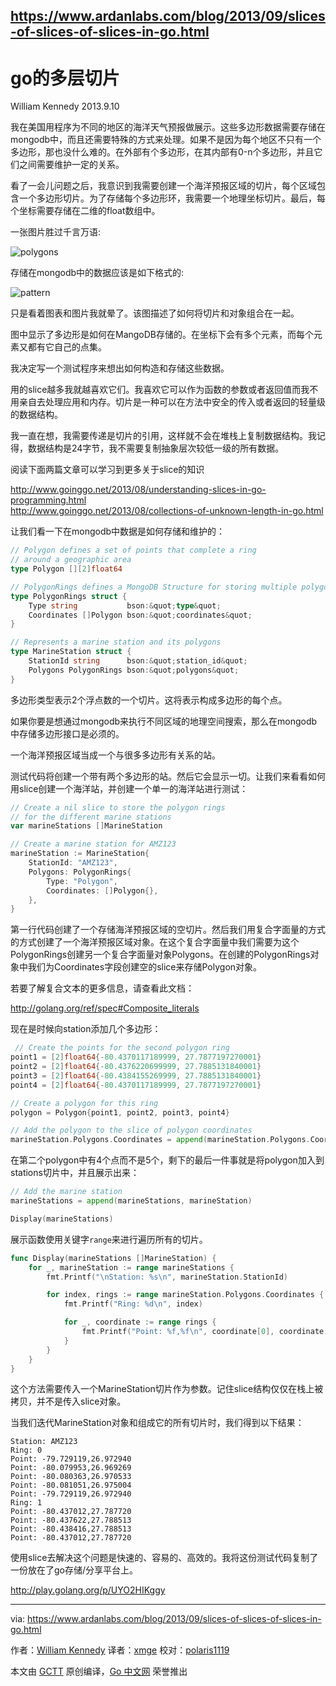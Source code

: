 ## https://www.ardanlabs.com/blog/2013/09/slices-of-slices-of-slices-in-go.html

# go的多层切片

William Kennedy 2013.9.10

我在美国用程序为不同的地区的海洋天气预报做展示。这些多边形数据需要存储在mongodb中，而且还需要特殊的方式来处理。如果不是因为每个地区不只有一个多边形，那也没什么难的。在外部有个多边形，在其内部有0-n个多边形，并且它们之间需要维护一定的关系。

看了一会儿问题之后，我意识到我需要创建一个海洋预报区域的切片，每个区域包含一个多边形切片。为了存储每个多边形环，我需要一个地理坐标切片。最后，每个坐标需要存储在二维的float数组中。

一张图片胜过千言万语:

![polygons](https://www.ardanlabs.com/images/goinggo/Screen+Shot+2013-09-04+at+5.02.55+PM.png)

存储在mongodb中的数据应该是如下格式的:

![pattern](https://www.ardanlabs.com/images/goinggo/Screen+Shot+2013-09-10+at+3.46.19+PM.png)

只是看着图表和图片我就晕了。该图描述了如何将切片和对象组合在一起。

图中显示了多边形是如何在MangoDB存储的。在坐标下会有多个元素，而每个元素又都有它自己的点集。

我决定写一个测试程序来想出如何构造和存储这些数据。

用的slice越多我就越喜欢它们。我喜欢它可以作为函数的参数或者返回值而我不用亲自去处理应用和内存。切片是一种可以在方法中安全的传入或者返回的轻量级的数据结构。

我一直在想，我需要传递是切片的引用，这样就不会在堆栈上复制数据结构。我记得，数据结构是24字节，我不需要复制抽象层次较低一级的所有数据。

阅读下面两篇文章可以学习到更多关于slice的知识

http://www.goinggo.net/2013/08/understanding-slices-in-go-programming.html<br>
http://www.goinggo.net/2013/08/collections-of-unknown-length-in-go.html

让我们看一下在mongodb中数据是如何存储和维护的：

```go
// Polygon defines a set of points that complete a ring
// around a geographic area
type Polygon [][2]float64

// PolygonRings defines a MongoDB Structure for storing multiple polygon rings
type PolygonRings struct {
    Type string           bson:&quot;type&quot;
    Coordinates []Polygon bson:&quot;coordinates&quot;
}

// Represents a marine station and its polygons
type MarineStation struct {
    StationId string      bson:&quot;station_id&quot;
    Polygons PolygonRings bson:&quot;polygons&quot;
}
```
多边形类型表示2个浮点数的一个切片。这将表示构成多边形的每个点。

如果你要是想通过mongodb来执行不同区域的地理空间搜索，那么在mongodb中存储多边形接口是必须的。

一个海洋预报区域当成一个与很多多边形有关系的站。

测试代码将创建一个带有两个多边形的站。然后它会显示一切。让我们来看看如何用slice创建一个海洋站，并创建一个单一的海洋站进行测试：

```go
// Create a nil slice to store the polygon rings
// for the different marine stations
var marineStations []MarineStation

// Create a marine station for AMZ123
marineStation := MarineStation{
    StationId: "AMZ123",
    Polygons: PolygonRings{
        Type: "Polygon",
        Coordinates: []Polygon{},
    },
}
```

第一行代码创建了一个存储海洋预报区域的空切片。然后我们用复合字面量的方式的方式创建了一个海洋预报区域对象。在这个复合字面量中我们需要为这个PolygonRings创建另一个复合字面量对象Polygons。在创建的PolygonRings对象中我们为Coordinates字段创建空的slice来存储Polygon对象。
 
若要了解复合文本的更多信息，请查看此文档：
 
http://golang.org/ref/spec#Composite_literals
 
现在是时候向station添加几个多边形：
 
```go
 // Create the points for the second polygon ring
point1 = [2]float64{-80.4370117189999, 27.7877197270001}
point2 = [2]float64{-80.4376220699999, 27.7885131840001}
point3 = [2]float64{-80.4384155269999, 27.7885131840001}
point4 = [2]float64{-80.4370117189999, 27.7877197270001}

// Create a polygon for this ring
polygon = Polygon{point1, point2, point3, point4}

// Add the polygon to the slice of polygon coordinates
marineStation.Polygons.Coordinates = append(marineStation.Polygons.Coordinates, polygon)
 ```
 
在第二个polygon中有4个点而不是5个，剩下的最后一件事就是将polygon加入到stations切片中，并且展示出来：
  
```go
// Add the marine station
marineStations = append(marineStations, marineStation)

Display(marineStations)
```

展示函数使用关键字`range`来进行遍历所有的切片。

```go
func Display(marineStations []MarineStation) {
    for _, marineStation := range marineStations {
        fmt.Printf("\nStation: %s\n", marineStation.StationId)

        for index, rings := range marineStation.Polygons.Coordinates {
            fmt.Printf("Ring: %d\n", index)

            for _, coordinate := range rings {
                fmt.Printf("Point: %f,%f\n", coordinate[0], coordinate[1])
            }
        }
    }
}
```

这个方法需要传入一个MarineStation切片作为参数。记住slice结构仅仅在栈上被拷贝，并不是传入slice对象。

当我们迭代MarineStation对象和组成它的所有切片时，我们得到以下结果：

```
Station: AMZ123
Ring: 0
Point: -79.729119,26.972940
Point: -80.079953,26.969269
Point: -80.080363,26.970533
Point: -80.081051,26.975004
Point: -79.729119,26.972940
Ring: 1
Point: -80.437012,27.787720
Point: -80.437622,27.788513
Point: -80.438416,27.788513
Point: -80.437012,27.787720
```

使用slice去解决这个问题是快速的、容易的、高效的。我将这份测试代码复制了一份放在了go存储/分享平台上。

http://play.golang.org/p/UYO2HIKggy








---

via: https://www.ardanlabs.com/blog/2013/09/slices-of-slices-of-slices-in-go.html

作者：[William Kennedy](https://github.com/ardanlabs/gotraining)
译者：[xmge](https://github.com/xmge)
校对：[polaris1119](https://github.com/polaris1119)

本文由 [GCTT](https://github.com/studygolang/GCTT) 原创编译，[Go 中文网](https://studygolang.com/) 荣誉推出
